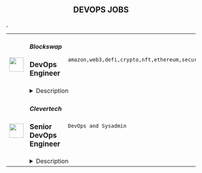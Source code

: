 <div align="center"><h2>DEVOPS JOBS</h2></div><table><tr>
                <td width="100" height="100" rowspan="2">
                    <img src="https://remoteok.com/assets/img/jobs/4fc7f3e1e2c115eb72dc9127dc5eb61d1669446958.png" width="38px" height="auto">
                </td>
                <td width="300">
                    <h5>Blockswap</h5>
                    <h3>DevOps Engineer</h3>
                </td>
                <td width="300">
                    <code>amazon,web3,defi,crypto,nft,ethereum,security,consultant,code,web,devops,serverless,cloud,management,engineer,engineering,linux</code>
                </td>
                <td width="200">
                <text>4 days ago</text>
                </td>
                <td width="100" rowspan="2">
                <a href="https://remoteOK.com/remote-jobs/remote-devops-engineer-blockswap-154723" align="right" target="_blank">Apply</a>
                </td>
            </tr>
            <tr>
                <td colspan="3">
                <details><summary>Description</summary>
                <div><span style="font-size:11pt;">Blockswap is a middle layer for Web3 multichain composability.</span></div><div> </div><div>We Blockswap Labs is a major contributor to the Blockswap Network, building a suite of products to support the Multichain composability for staked ETH. Our team is one of the most impactful and knowledgeable in Cross-chain Communication. We are a very diverse, globally distributed team.</div><div><br></div><div>The company was founded by leading cross-chain specialists and DeFi engineers. We are a small team crushing the scene with a passion for DAO, DeFi, and NFT and a relentless commitment to extending crypto benefits to mainstream everyday users.</div><div><br></div><div>Our anchor product is Stakehouse championing Multichain ETH, enabling anyone from anywhere to have a permissionless ETH stake yield on DeFi and a key proponent of the Rollup-centric future of Ethereum. We have a laser focus on last-mile user onboarding, and our ecosystem has been growing from strength to strength. </div><div><br></div><div><br></div><div>We are a team of the world's finest research engineers with core expertise in cross-multichain communication and DeFi. Our daily cadence is solving some of the most complex problems on Ethereum and the Rollup ecosystem face in the short and long term. Being part of the Engineering Infrastructure core team, you will have the opportunity to be part of advanced challenges-solving sessions in Blockswap labs.</div><div><br></div><div>We're looking for a highly motivated Dev-ops engineer who is willing to work towards our mission: <b><i>making Web3 accessible to mainstream users.</i></b> We have a high velocity, collaborative, and distributed working environment, i.e., having a clear focus and accountability is critical for us and an attitude of making it happen. This is a builder's nest; if you are a consultant or looking for slow pace work culture, this is not a role for you. </div><div><br></div><div><b>The role is open for Europe and North America only and requires working in UK/EST timezone.</b></div><p></p><h4>In this role:</h4><p></p><p></p><ul>
<li>You will handle metal hardware, cloud instances, containers, sandboxes, networking, VPNs, storage, databases, caches, websites, monitoring, logging, backups, ETL, security of web services, CI builds, documentation, etc.</li>
<li>Maintain full nodes for Ethereum blockchain ( Execution and Consensus layer) and its Rollups and ensure their reliability</li>
<li>Stay on top of blockchain-specific monitoring stacks and help the team maintain our products' monitoring and intelligence stack.</li>
<li>Automation of infrastructure deployment, configuration, and scaling for all product suites and web applications</li>
<li>Maintenance of monitoring, logging, and backup systems</li>
<li>Development of continuous integration platforms and scripts, including our security tests and formal verification.</li>
<li>Implement and maintain CI/CD for various tools and applications</li>
<li>Responding to breakage and security incidents</li>
<li>Author documentation and guides for infrastructure and tooling</li>
</ul><p></p><h4>Requirements</h4><p></p><p></p><ul>
<li>Excellent English communication skills, both written and verbal</li>
<li>Production-level experience deploying and maintaining blockchain and hosted infrastructure</li>
<li>Knowledge of Amazon Web Services (AWS), managing EC2 instances running Linux Ubuntu, and knowledge of Cloudflare.</li>
<li>Manage identity and access for infrastructure  with experience in managing sensitive credential management and utilization</li>
<li>Knowledge of CI/CD pipelines like "GitHub Actions" or "Travis"</li>
<li>Knowledge of Managing and Releasing NPM packages</li>
<li>Previous experience in working with serverless architecture</li>
<li>Knowledge of cybersecurity primitives and principles and the ability to implement them</li>
<li>Ability to manage code bases written in Solidity/Node JS/C++/Python</li>
<li>General dedication to the craft and excitement about the Web3 space</li>
</ul><p></p><h4>Nice to have:</h4><p></p><p></p><ul>
<li>Understanding of Cryptography - ZK Validators, Ethereum Staking, Relayers</li>
<li>Ethereum Clients implementation ( Execution & Consensus)</li>
<li>Interest in DeFi/Crypto, MEV </li>
<li>Experience in Fintech/Financial services</li>
</ul><div>Blockswap is committed to diversity in its workforce and is proud to be an Equal Opportunity Employer. We embrace all qualified persons to apply and will receive consideration for employment without regard to race, religion, gender, gender identity or expression, sexual orientation, national origin, genetics, disability, age, or veteran status.  If you have a disability or special need that requires accommodation, please feel free to let us know.</div><br/><br/>Please mention the word **FERVID** and tag RNDQuMjAwLjI0Mi4yMzM= when applying to show you read the job post completely (#RNDQuMjAwLjI0Mi4yMzM=). This is a beta feature to avoid spam applicants. Companies can search these words to find applicants that read this and see they're human.
                </details>
                </td>
            </tr>,<tr>
                <td width="100" height="100" rowspan="2">
                    <img src="https://wwr-pro.s3.amazonaws.com/logos/0074/7619/logo.gif" width="38px" height="auto">
                </td>
                <td width="300">
                    <h5>Clevertech</h5>
                    <h3> Senior DevOps Engineer</h3>
                </td>
                <td width="300">
                    <code>DevOps and Sysadmin</code>
                </td>
                <td width="200">
                <text>1 days ago</text>
                </td>
                <td width="100" rowspan="2">
                <a href="https://weworkremotely.com/remote-jobs/clevertech-senior-devops-engineer-12" align="right" target="_blank">Apply</a>
                </td>
            </tr>
            <tr>
                <td colspan="3">
                <details><summary>Description</summary>
                <img src="https://we-work-remotely.imgix.net/logos/0074/7619/logo.gif?ixlib=rails-4.0.0&w=50&h=50&dpr=2&fit=fill&auto=compress" />

<p>
  <strong>Headquarters:</strong> New York, NY
    <br /><strong>URL:</strong> <a href="https://clevertech.biz">https://clevertech.biz</a>
</p>

<div>
<br>Experience Remote done Right. Over 20 years of remote experience, all 500+ staff are 100% remote and we still grow vibrant relationships, provide exceptional opportunities for career growth while working with stellar clients on ambitious projects<br><br>
</div><div><strong>What we're working on:</strong></div><div>
<br>Enterprise companies turn to us to help them launch innovative digital products that interact with hundreds of millions of customers, transactions and data points. The problems we solve every day are real and require creativity, grit and determination. We are building a culture that challenges norms while fostering experimentation and personal growth. In order to grasp the scale of problems we face, ideally, you have some exposure to Logistics, FinTech, Transportation, Insurance, Media or other complex multifactor industries<br><br>
</div><div><strong><br>Requirements</strong></div><ul>
<li>7+ years of professional experience (A technical assessment will be required)</li>
<li>Senior-level experience with AWS (EC2, RDS, S3, ECS, ELB)</li>
<li>Strong background in Linux and Mongo Atlas administration</li>
<li>Experience deploying Kubernetes in a production environment</li>
<li>Experience with CI/CD in Jenkins or CircleCi</li>
<li>Infrastructure as code (we use Terraform)</li>
<li>Experience with requirement gathering and presentation to executives</li>
<li>English fluency, verbal and written</li>
<li>Professional, empathic, team player</li>
<li>Problem solver, proactive, go-getter</li>
</ul><div><strong>Straight from the Devs</strong></div><div>
<br>Watch short snippets of actual developers (Real, not scripted) share why they joined <a href="https://cleverte.ch/3"><strong>YouTube Playlist<br></strong></a><br>
</div><div><strong>Why Clevertech is an amazing place to work at</strong></div><div>
<br>At Clevertech, you can expect that you will:<br><br>
</div><ul>
<li>Be 100% dedicated to one project at a time so that you can hone your skills, innovate and grow</li>
<li>Be a part of a team of talented and friendly senior-level developers</li>
<li>Work on projects that allow you to use cutting edge tech. We believe in constantly evolving your mastery</li>
</ul><div>
<br>The result? We produce meaningful work and we are truly proud and excited to be creating waves in an industry under transformation.<br><br>
</div>

<p><strong>To apply:</strong> <a href="https://weworkremotely.com/remote-jobs/clevertech-senior-devops-engineer-12">https://weworkremotely.com/remote-jobs/clevertech-senior-devops-engineer-12</a></p>

                </details>
                </td>
            </tr></table>